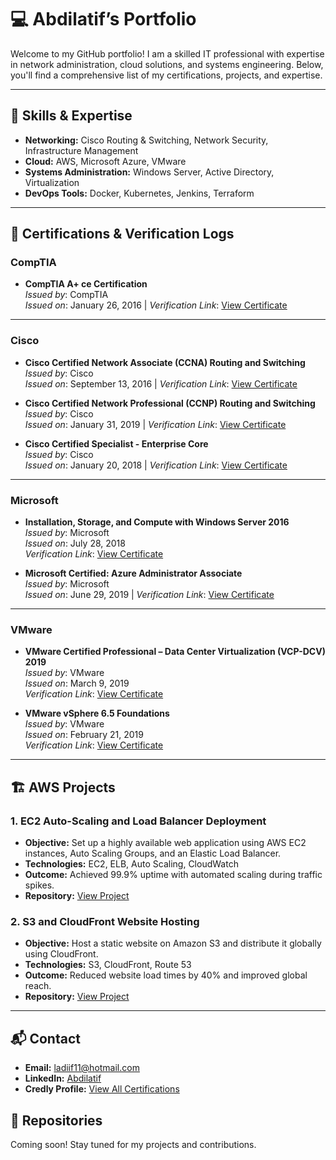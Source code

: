 # 💻 Abdilatif’s Portfolio

Welcome to my GitHub portfolio! I am a skilled IT professional with expertise in network administration, cloud solutions, and systems engineering. Below, you'll find a comprehensive list of my certifications, projects, and expertise.

---

## 🔧 Skills & Expertise
- **Networking:** Cisco Routing & Switching, Network Security, Infrastructure Management
- **Cloud:** AWS, Microsoft Azure, VMware
- **Systems Administration:** Windows Server, Active Directory, Virtualization
- **DevOps Tools:** Docker, Kubernetes, Jenkins, Terraform

---

## 📜 Certifications & Verification Logs

### CompTIA
- **CompTIA A+ ce Certification**  
  *Issued by*: CompTIA  
  *Issued on*: January 26, 2016 | 
  *Verification Link*: [View Certificate](https://www.credly.com/badges/36dff6e4-e413-42ca-97f2-1fc7f100d798)

---

### Cisco
- **Cisco Certified Network Associate (CCNA) Routing and Switching**  
  *Issued by*: Cisco  
  *Issued on*: September 13, 2016 | 
  *Verification Link*: [View Certificate](https://www.credly.com/badges/e16d84bb-8573-4772-9cfa-bac3fedd1057)

- **Cisco Certified Network Professional (CCNP) Routing and Switching**  
  *Issued by*: Cisco  
  *Issued on*: January 31, 2019 |
  *Verification Link*: [View Certificate]( https://www.credly.com/badges/e16d84bb-8573-4772-9cfa-bac3fedd1057)

- **Cisco Certified Specialist - Enterprise Core**  
  *Issued by*: Cisco  
  *Issued on*: January 20, 2018 | 
  *Verification Link*: [View Certificate]( https://www.credly.com/badges/c8dab176-e67b-492e-a285-69165b285ff3)

---

### Microsoft
- **Installation, Storage, and Compute with Windows Server 2016**  
  *Issued by*: Microsoft  
  *Issued on*: July 28, 2018  
  *Verification Link*: [View Certificate]( https://www.credly.com/earner/earned/badge/2b8bee42-1f28-4a9e-9579-10bc41c1ed18)

- **Microsoft Certified: Azure Administrator Associate**  
  *Issued by*: Microsoft  
  *Issued on*: June 29, 2019 | 
  *Verification Link*: [View Certificate](https://www.credly.com/earner/earned/badge/44e11ab0-73a5-4f45-a942-2a1b0b9f5342)

---

### VMware
- **VMware Certified Professional – Data Center Virtualization (VCP-DCV) 2019**  
  *Issued by*: VMware  
  *Issued on*: March 9, 2019  
  *Verification Link*: [View Certificate]( https://www.credly.com/earner/earned/badge/e9a15c7e-8645-42a3-af02-3d61ab540dc0)

- **VMware vSphere 6.5 Foundations**  
  *Issued by*: VMware  
  *Issued on*: February 21, 2019  
  *Verification Link*: [View Certificate]( https://www.credly.com/earner/earned/badge/fe53faae-483a-4a57-90c5-40db097ce48a)

---

## 🏗️ AWS Projects

### 1. **EC2 Auto-Scaling and Load Balancer Deployment**
- **Objective:** Set up a highly available web application using AWS EC2 instances, Auto Scaling Groups, and an Elastic Load Balancer.
- **Technologies:** EC2, ELB, Auto Scaling, CloudWatch
- **Outcome:** Achieved 99.9% uptime with automated scaling during traffic spikes.
- **Repository:** [View Project](https://github.com/username/aws-ec2-autoscaling)

### 2. **S3 and CloudFront Website Hosting**
- **Objective:** Host a static website on Amazon S3 and distribute it globally using CloudFront.
- **Technologies:** S3, CloudFront, Route 53
- **Outcome:** Reduced website load times by 40% and improved global reach.
- **Repository:** [View Project](https://github.com/username/aws-s3-cloudfront)

---

## 📬 Contact
- **Email:** [ladiif11@hotmail.com](mailto:ladiif11@hotmail.com)  
- **LinkedIn:** [Abdilatif]( https://www.linkedin.com/in/latif-mohamed-343099178?utm_source=share&utm_campaign=share_via&utm_content=profile&utm_medium=ios_app )  
- **Credly Profile:** [View All Certifications](https://www.credly.com/users/latiif)
## 📁 Repositories  
Coming soon! Stay tuned for my projects and contributions.
<!---
Ladif-Devops/Ladif-Devops is a ✨ special ✨ repository because its `README.md` (this file) appears on your GitHub profile.
You can click the Preview link to take a look at your changes.
--->
